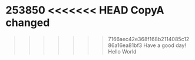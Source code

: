 253850
<<<<<<< HEAD
CopyA changed
=======
>>>>>>> 7166aec42e368f168b2114085c1286a16ea81bf3
Have a good day! Hello
World
